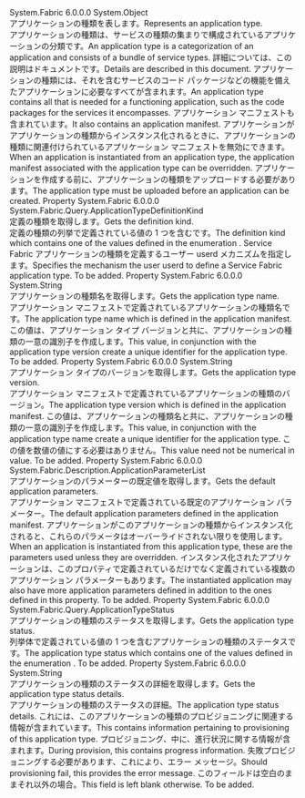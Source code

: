 <Type Name="ApplicationType" FullName="System.Fabric.Query.ApplicationType">
  <TypeSignature Language="C#" Value="public sealed class ApplicationType" />
  <TypeSignature Language="ILAsm" Value=".class public auto ansi sealed beforefieldinit ApplicationType extends System.Object" />
  <TypeSignature Language="DocId" Value="T:System.Fabric.Query.ApplicationType" />
  <TypeSignature Language="VB.NET" Value="Public NotInheritable Class ApplicationType" />
  <TypeSignature Language="F#" Value="type ApplicationType = class" />
  <AssemblyInfo>
    <AssemblyName>System.Fabric</AssemblyName>
    <AssemblyVersion>6.0.0.0</AssemblyVersion>
  </AssemblyInfo>
  <Base>
    <BaseTypeName>System.Object</BaseTypeName>
  </Base>
  <Interfaces />
  <Docs>
    <summary>
      <para><span data-ttu-id="2607c-101">アプリケーションの種類を表します。</span><span class="sxs-lookup"><span data-stu-id="2607c-101">Represents an application type.</span></span></para>
    </summary>
    <remarks>
      <para>
                    <span data-ttu-id="2607c-102">アプリケーションの種類は、サービスの種類の集まりで構成されているアプリケーションの分類です。</span><span class="sxs-lookup"><span data-stu-id="2607c-102">An application type is a categorization of an application and consists of a bundle of service types.</span></span>
                    <span data-ttu-id="2607c-103">詳細については、この説明は<see href="https://docs.microsoft.com/azure/service-fabric/service-fabric-application-model">ドキュメント</see>です。</span><span class="sxs-lookup"><span data-stu-id="2607c-103">Details are described in this <see href="https://docs.microsoft.com/azure/service-fabric/service-fabric-application-model">document</see>.</span></span>
                </para>
      <para>
                    <span data-ttu-id="2607c-104">アプリケーションの種類には、それを含むサービスのコード パッケージなどの機能を備えたアプリケーションに必要なすべてが含まれます。</span><span class="sxs-lookup"><span data-stu-id="2607c-104">An application type contains all that is needed for a functioning application, such as the code packages for the services it encompasses.</span></span> <span data-ttu-id="2607c-105">アプリケーション マニフェストも含まれています。</span><span class="sxs-lookup"><span data-stu-id="2607c-105">It also contains an application manifest.</span></span> <span data-ttu-id="2607c-106">アプリケーションがアプリケーションの種類からインスタンス化されるときに、アプリケーションの種類に関連付けられているアプリケーション マニフェストを無効にできます。</span><span class="sxs-lookup"><span data-stu-id="2607c-106">When an application is instantiated from an application type, the application manifest associated with the application type can be overridden.</span></span> <span data-ttu-id="2607c-107">アプリケーションを作成する前に、アプリケーションの種類をアップロードする必要があります。</span><span class="sxs-lookup"><span data-stu-id="2607c-107">The application type must be uploaded before an application can be created.</span></span>
                    </para>
    </remarks>
  </Docs>
  <Members>
    <Member MemberName="ApplicationTypeDefinitionKind">
      <MemberSignature Language="C#" Value="public System.Fabric.Query.ApplicationTypeDefinitionKind ApplicationTypeDefinitionKind { get; }" />
      <MemberSignature Language="ILAsm" Value=".property instance valuetype System.Fabric.Query.ApplicationTypeDefinitionKind ApplicationTypeDefinitionKind" />
      <MemberSignature Language="DocId" Value="P:System.Fabric.Query.ApplicationType.ApplicationTypeDefinitionKind" />
      <MemberSignature Language="VB.NET" Value="Public ReadOnly Property ApplicationTypeDefinitionKind As ApplicationTypeDefinitionKind" />
      <MemberSignature Language="F#" Value="member this.ApplicationTypeDefinitionKind : System.Fabric.Query.ApplicationTypeDefinitionKind" Usage="System.Fabric.Query.ApplicationType.ApplicationTypeDefinitionKind" />
      <MemberType>Property</MemberType>
      <AssemblyInfo>
        <AssemblyName>System.Fabric</AssemblyName>
        <AssemblyVersion>6.0.0.0</AssemblyVersion>
      </AssemblyInfo>
      <ReturnValue>
        <ReturnType>System.Fabric.Query.ApplicationTypeDefinitionKind</ReturnType>
      </ReturnValue>
      <Docs>
        <summary>
          <para><span data-ttu-id="2607c-108">定義の種類を取得します。</span><span class="sxs-lookup"><span data-stu-id="2607c-108">Gets the definition kind.</span></span></para>
        </summary>
        <value>
          <para><span data-ttu-id="2607c-109">定義の種類の列挙で定義されている値の 1 つを含む<see cref="P:System.Fabric.Query.ApplicationType.ApplicationTypeDefinitionKind" />です。</span><span class="sxs-lookup"><span data-stu-id="2607c-109">The definition kind which contains one of the values defined in the enumeration <see cref="P:System.Fabric.Query.ApplicationType.ApplicationTypeDefinitionKind" />.</span></span></para>
          <para><span data-ttu-id="2607c-110">Service Fabric アプリケーションの種類を定義するユーザー userd メカニズムを指定します。</span><span class="sxs-lookup"><span data-stu-id="2607c-110">Specifies the mechanism the user userd to define a Service Fabric application type.</span></span></para>
        </value>
        <remarks>To be added.</remarks>
      </Docs>
    </Member>
    <Member MemberName="ApplicationTypeName">
      <MemberSignature Language="C#" Value="public string ApplicationTypeName { get; }" />
      <MemberSignature Language="ILAsm" Value=".property instance string ApplicationTypeName" />
      <MemberSignature Language="DocId" Value="P:System.Fabric.Query.ApplicationType.ApplicationTypeName" />
      <MemberSignature Language="VB.NET" Value="Public ReadOnly Property ApplicationTypeName As String" />
      <MemberSignature Language="F#" Value="member this.ApplicationTypeName : string" Usage="System.Fabric.Query.ApplicationType.ApplicationTypeName" />
      <MemberType>Property</MemberType>
      <AssemblyInfo>
        <AssemblyName>System.Fabric</AssemblyName>
        <AssemblyVersion>6.0.0.0</AssemblyVersion>
      </AssemblyInfo>
      <ReturnValue>
        <ReturnType>System.String</ReturnType>
      </ReturnValue>
      <Docs>
        <summary>
          <para><span data-ttu-id="2607c-111">アプリケーションの種類名を取得します。</span><span class="sxs-lookup"><span data-stu-id="2607c-111">Gets the application type name.</span></span></para>
        </summary>
        <value>
          <para><span data-ttu-id="2607c-112">アプリケーション マニフェストで定義されているアプリケーションの種類名です。</span><span class="sxs-lookup"><span data-stu-id="2607c-112">The application type name which is defined in the application manifest.</span></span> <span data-ttu-id="2607c-113">この値は、アプリケーション タイプ バージョンと共に、アプリケーションの種類の一意の識別子を作成します。</span><span class="sxs-lookup"><span data-stu-id="2607c-113">This value, in conjunction with the application type version create a unique identifier for the application type.</span></span></para>
        </value>
        <remarks>To be added.</remarks>
      </Docs>
    </Member>
    <Member MemberName="ApplicationTypeVersion">
      <MemberSignature Language="C#" Value="public string ApplicationTypeVersion { get; }" />
      <MemberSignature Language="ILAsm" Value=".property instance string ApplicationTypeVersion" />
      <MemberSignature Language="DocId" Value="P:System.Fabric.Query.ApplicationType.ApplicationTypeVersion" />
      <MemberSignature Language="VB.NET" Value="Public ReadOnly Property ApplicationTypeVersion As String" />
      <MemberSignature Language="F#" Value="member this.ApplicationTypeVersion : string" Usage="System.Fabric.Query.ApplicationType.ApplicationTypeVersion" />
      <MemberType>Property</MemberType>
      <AssemblyInfo>
        <AssemblyName>System.Fabric</AssemblyName>
        <AssemblyVersion>6.0.0.0</AssemblyVersion>
      </AssemblyInfo>
      <ReturnValue>
        <ReturnType>System.String</ReturnType>
      </ReturnValue>
      <Docs>
        <summary>
          <para><span data-ttu-id="2607c-114">アプリケーション タイプのバージョンを取得します。</span><span class="sxs-lookup"><span data-stu-id="2607c-114">Gets the application type version.</span></span></para>
        </summary>
        <value>
          <para><span data-ttu-id="2607c-115">アプリケーション マニフェストで定義されているアプリケーションの種類のバージョン。</span><span class="sxs-lookup"><span data-stu-id="2607c-115">The application type version which is defined in the application manifest.</span></span> <span data-ttu-id="2607c-116">この値は、アプリケーションの種類名と共に、アプリケーションの種類の一意の識別子を作成します。</span><span class="sxs-lookup"><span data-stu-id="2607c-116">This value, in conjunction with the application type name create a unique identifier for the application type.</span></span> <span data-ttu-id="2607c-117">この値を数値の値にする必要はありません。</span><span class="sxs-lookup"><span data-stu-id="2607c-117">This value need not be numerical in value.</span></span></para>
        </value>
        <remarks>To be added.</remarks>
      </Docs>
    </Member>
    <Member MemberName="DefaultParameters">
      <MemberSignature Language="C#" Value="public System.Fabric.Description.ApplicationParameterList DefaultParameters { get; }" />
      <MemberSignature Language="ILAsm" Value=".property instance class System.Fabric.Description.ApplicationParameterList DefaultParameters" />
      <MemberSignature Language="DocId" Value="P:System.Fabric.Query.ApplicationType.DefaultParameters" />
      <MemberSignature Language="VB.NET" Value="Public ReadOnly Property DefaultParameters As ApplicationParameterList" />
      <MemberSignature Language="F#" Value="member this.DefaultParameters : System.Fabric.Description.ApplicationParameterList" Usage="System.Fabric.Query.ApplicationType.DefaultParameters" />
      <MemberType>Property</MemberType>
      <AssemblyInfo>
        <AssemblyName>System.Fabric</AssemblyName>
        <AssemblyVersion>6.0.0.0</AssemblyVersion>
      </AssemblyInfo>
      <ReturnValue>
        <ReturnType>System.Fabric.Description.ApplicationParameterList</ReturnType>
      </ReturnValue>
      <Docs>
        <summary>
          <para><span data-ttu-id="2607c-118">アプリケーションのパラメーターの既定値を取得します。</span><span class="sxs-lookup"><span data-stu-id="2607c-118">Gets the default application parameters.</span></span></para>
        </summary>
        <value>
          <para><span data-ttu-id="2607c-119">アプリケーション マニフェストで定義されている既定のアプリケーション パラメーター。</span><span class="sxs-lookup"><span data-stu-id="2607c-119">The default application parameters defined in the application manifest.</span></span> <span data-ttu-id="2607c-120">アプリケーションがこのアプリケーションの種類からインスタンス化されると、これらのパラメータはオーバーライドされない限りを使用します。</span><span class="sxs-lookup"><span data-stu-id="2607c-120">When an application is instantiated from this application type, these are the parameters used unless they are overridden.</span></span> <span data-ttu-id="2607c-121">インスタンス化されたアプリケーションは、このプロパティで定義されているだけでなく定義されている複数のアプリケーション パラメーターもあります。</span><span class="sxs-lookup"><span data-stu-id="2607c-121">The instantiated application may also have more application parameters defined in addition to the ones defined in this property.</span></span>
            </para>
        </value>
        <remarks>To be added.</remarks>
      </Docs>
    </Member>
    <Member MemberName="Status">
      <MemberSignature Language="C#" Value="public System.Fabric.Query.ApplicationTypeStatus Status { get; }" />
      <MemberSignature Language="ILAsm" Value=".property instance valuetype System.Fabric.Query.ApplicationTypeStatus Status" />
      <MemberSignature Language="DocId" Value="P:System.Fabric.Query.ApplicationType.Status" />
      <MemberSignature Language="VB.NET" Value="Public ReadOnly Property Status As ApplicationTypeStatus" />
      <MemberSignature Language="F#" Value="member this.Status : System.Fabric.Query.ApplicationTypeStatus" Usage="System.Fabric.Query.ApplicationType.Status" />
      <MemberType>Property</MemberType>
      <AssemblyInfo>
        <AssemblyName>System.Fabric</AssemblyName>
        <AssemblyVersion>6.0.0.0</AssemblyVersion>
      </AssemblyInfo>
      <ReturnValue>
        <ReturnType>System.Fabric.Query.ApplicationTypeStatus</ReturnType>
      </ReturnValue>
      <Docs>
        <summary>
          <para><span data-ttu-id="2607c-122">アプリケーションの種類のステータスを取得します。</span><span class="sxs-lookup"><span data-stu-id="2607c-122">Gets the application type status.</span></span></para>
        </summary>
        <value>
          <para><span data-ttu-id="2607c-123">列挙体で定義されている値の 1 つを含むアプリケーションの種類のステータス<see cref="M:System.Fabric.Query.ApplicationTypeStatus.#ctor" />です。</span><span class="sxs-lookup"><span data-stu-id="2607c-123">The application type status which contains one of the values defined in the enumeration <see cref="M:System.Fabric.Query.ApplicationTypeStatus.#ctor" />.</span></span></para>
        </value>
        <remarks>To be added.</remarks>
      </Docs>
    </Member>
    <Member MemberName="StatusDetails">
      <MemberSignature Language="C#" Value="public string StatusDetails { get; }" />
      <MemberSignature Language="ILAsm" Value=".property instance string StatusDetails" />
      <MemberSignature Language="DocId" Value="P:System.Fabric.Query.ApplicationType.StatusDetails" />
      <MemberSignature Language="VB.NET" Value="Public ReadOnly Property StatusDetails As String" />
      <MemberSignature Language="F#" Value="member this.StatusDetails : string" Usage="System.Fabric.Query.ApplicationType.StatusDetails" />
      <MemberType>Property</MemberType>
      <AssemblyInfo>
        <AssemblyName>System.Fabric</AssemblyName>
        <AssemblyVersion>6.0.0.0</AssemblyVersion>
      </AssemblyInfo>
      <ReturnValue>
        <ReturnType>System.String</ReturnType>
      </ReturnValue>
      <Docs>
        <summary>
          <para><span data-ttu-id="2607c-124">アプリケーションの種類のステータスの詳細を取得します。</span><span class="sxs-lookup"><span data-stu-id="2607c-124">Gets the application type status details.</span></span></para>
        </summary>
        <value>
          <para><span data-ttu-id="2607c-125">アプリケーションの種類のステータスの詳細。</span><span class="sxs-lookup"><span data-stu-id="2607c-125">The application type status details.</span></span> <span data-ttu-id="2607c-126">これには、このアプリケーションの種類のプロビジョニングに関連する情報が含まれています。</span><span class="sxs-lookup"><span data-stu-id="2607c-126">This contains information pertaining to provisioning of this application type.</span></span>
            <span data-ttu-id="2607c-127">プロビジョニング、中に、進行状況に関する情報が含まれます。</span><span class="sxs-lookup"><span data-stu-id="2607c-127">During provision, this contains progress information.</span></span> <span data-ttu-id="2607c-128">失敗プロビジョニングする必要があります、これにより、エラー メッセージ。</span><span class="sxs-lookup"><span data-stu-id="2607c-128">Should provisioning fail, this provides the error message.</span></span>
            <span data-ttu-id="2607c-129">このフィールドは空白のままそれ以外の場合。</span><span class="sxs-lookup"><span data-stu-id="2607c-129">This field is left blank otherwise.</span></span></para>
        </value>
        <remarks>To be added.</remarks>
      </Docs>
    </Member>
  </Members>
</Type>